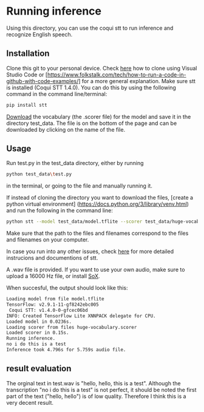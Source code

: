 # Running inference

Using this directory, you can use the coqui stt to run inference and recognize English speech.

## Installation

Clone this git to your personal device. Check [here](https://code.visualstudio.com/docs/sourcecontrol/github) how to clone using Visual Studio Code or [https://www.folkstalk.com/tech/how-to-run-a-code-in-github-with-code-examples/] for a more general explanation. Make sure stt is installed (Coqui STT  1.4.0). You can do this by using the following command in the command line/terminal:

```bash
pip install stt
```
[Download](https://coqui.ai/english/coqui/v1.0.0-huge-vocab) the vocabulary (the .scorer file) for the model and save it in the directory test_data. The file is on the bottom of the page and can be downloaded by clicking on the name of the file.



## Usage

Run test.py in the test_data directory, either by running 
```bash
python test_data\test.py
```
in the terminal, or going to the file and manually running it.

If instead of cloning the directory you want to download the files, [create a python virtual environment] (https://docs.python.org/3/library/venv.html) and run the following in the command line:

```bash
python stt --model test_data/model.tflite --scorer test_data/huge-vocabulary.scorer --audio test_data/test.wav
```

Make sure that the path to the files and filenames correspond to the files and filenames on your computer.

In case you run into any other issues, check [here](https://stt.readthedocs.io/en/latest/DEPLOYMENT.html#download-models) for more detailed instrucions and documentions of stt. 

A .wav file is provided. If you want to use your own audio, make sure to upload a 16000 Hz file, or install [SoX](https://sox.sourceforge.net/).

When succesful, the output should look like this:

```bash
Loading model from file model.tflite
TensorFlow: v2.9.1-11-gf8242ebc005
 Coqui STT: v1.4.0-0-gfcec06bd
INFO: Created TensorFlow Lite XNNPACK delegate for CPU.
Loaded model in 0.0236s.
Loading scorer from files huge-vocabulary.scorer
Loaded scorer in 0.15s.
Running inference.
no i do this is a test
Inference took 4.796s for 5.759s audio file.
```

## result evaluation

The orginal text in test.wav is "hello, hello, this is a test". Although the transcription "no i do this is a test" is not perfect, it should be noted the first part of the text ("hello, hello") is of low quality. Therefore I think this is a very decent result.